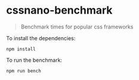 # cssnano-benchmark

> Benchmark times for popular css frameworks

To install the dependencies:

```
npm install
```

To run the benchmark:

```
npm run bench
```
